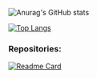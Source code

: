 ![Anurag's GitHub stats](https://github-readme-stats.vercel.app/api?username=yuunoko&show_icons=true&theme=tokyonight&border_radius=12&) 

[![Top Langs](https://github-readme-stats.vercel.app/api/top-langs/?username=yuunoko&langs_count=8&hide=css,html&layout=compact&theme=tokyonight&border_radius=12)](https://github.com/yuunoko/github-readme-stats)

### Repositories:

[![Readme Card](https://github-readme-stats.vercel.app/api/pin/?username=yuunoko&repo=react-typescript-rich-text-editor&theme=tokyonight&border_radius=12)](https://github.com/anuraghazra/github-readme-stats)

<!-- - 🔭 I’m currently working on ...
- 🌱 I’m currently learning ...
- 👯 I’m looking to collaborate on ...
- 🤔 I’m looking for help with ...
- 💬 Ask me about ...
- 📫 How to reach me: ...
- 😄 Pronouns: ...
- ⚡ Fun fact: ...
 -->
